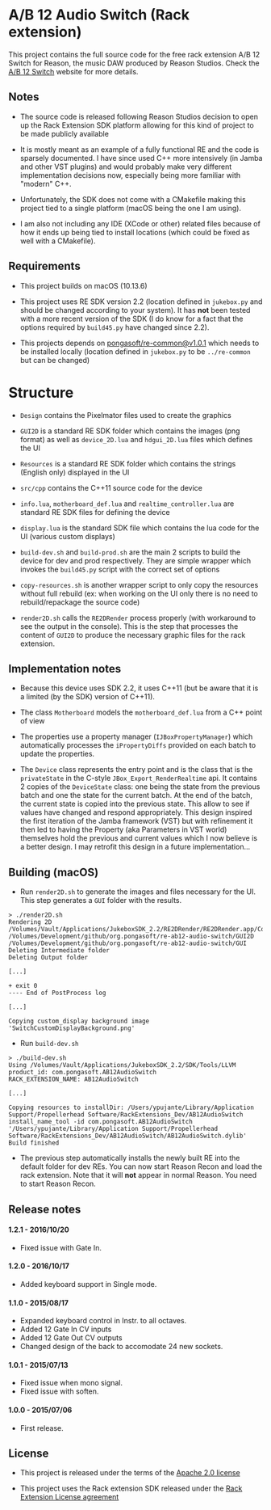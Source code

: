 A/B 12 Audio Switch (Rack extension)
====================================

This project contains the full source code for the free rack extension A/B 12 Switch for Reason, the music DAW produced by Reason Studios. Check the [A/B 12 Switch](https://pongasoft.com/rack-extensions/AB12Switch.html) website for more details.

Notes
-----

* The source code is released following Reason Studios decision to open up the Rack Extension SDK platform allowing for this kind of project to be made publicly available

* It is mostly meant as an example of a fully functional RE and the code is sparsely documented. I have since used C++ more intensively (in Jamba and other VST plugins) and would probably make very different implementation decisions now, especially being more familiar with "modern" C++.

* Unfortunately, the SDK does not come with a CMakefile making this project tied to a single platform (macOS being the one I am using).

* I am also not including any IDE (XCode or other) related files because of how it ends up being tied to install locations (which could be fixed as well with a CMakefile).

Requirements
------------

* This project builds on macOS (10.13.6)

* This project uses RE SDK version 2.2 (location defined in `jukebox.py` and should be changed according to your system). It has **not** been tested with a more recent version of the SDK (I do know for a fact that the options required by `build45.py` have changed since 2.2).

* This projects depends on [pongasoft/re-common@v1.0.1](https://github.com/pongasoft/re-common/tree/v1.0.1) which needs to be installed locally (location defined in `jukebox.py` to be `../re-common` but can be changed)

# Structure

* `Design` contains the Pixelmator files used to create the graphics

* `GUI2D` is a standard RE SDK folder which contains the images (png format) as well as `device_2D.lua` and `hdgui_2D.lua` files which defines the UI

* `Resources` is a standard RE SDK folder which contains the strings (English only) displayed in the UI

* `src/cpp` contains the C++11 source code for the device

* `info.lua`, `motherboard_def.lua` and `realtime_controller.lua` are standard RE SDK files for defining the device

* `display.lua` is the standard SDK file which contains the lua code for the UI (various custom displays)

* `build-dev.sh` and `build-prod.sh` are the main 2 scripts to build the device for dev and prod respectively. They are simple wrapper which invokes the `build45.py` script with the correct set of options

* `copy-resources.sh` is another wrapper script to only copy the resources without full rebuild (ex: when working on the UI only there is no need to rebuild/repackage the source code)

* `render2D.sh` calls the `RE2DRender` process properly (with workaround to see the output in the console). This is the step that processes the content of `GUI2D` to produce the necessary graphic files for the rack extension.

Implementation notes
--------------------

* Because this device uses SDK 2.2, it uses C++11 (but be aware that it is a limited (by the SDK) version of C++11).

* The class `Motherboard` models the `motherboard_def.lua` from a C++ point of view

* The properties use a property manager (`IJBoxPropertyManager`) which automatically processes the `iPropertyDiffs` provided on each batch to update the properties.

* The `Device` class represents the entry point and is the class that is the `privateState` in the C-style `JBox_Export_RenderRealtime` api. It contains 2 copies of the `DeviceState` class: one being the state from the previous batch and one the state for the current batch. At the end of the batch, the current state is copied into the previous state. This allow to see if values have changed and respond appropriately. This design inspired the first iteration of the Jamba framework (VST) but with refinement it then led to having the Property (aka Parameters in VST world) themselves hold the previous and current values which I now believe is a better design. I may retrofit this design in a future implementation...

Building (macOS)
----------------

* Run `render2D.sh` to generate the images and files necessary for the UI. This step generates a `GUI` folder with the results.

```
> ./render2D.sh
Rendering 2D
/Volumes/Vault/Applications/JukeboxSDK_2.2/RE2DRender/RE2DRender.app/Contents/MacOS/RE2DRender /Volumes/Development/github/org.pongasoft/re-ab12-audio-switch/GUI2D /Volumes/Development/github/org.pongasoft/re-ab12-audio-switch/GUI
Deleting Intermediate folder
Deleting Output folder

[...]

+ exit 0
---- End of PostProcess log

[...]

Copying custom_display background image 'SwitchCustomDisplayBackground.png'
```

* Run `build-dev.sh`

```
> ./build-dev.sh
Using /Volumes/Vault/Applications/JukeboxSDK_2.2/SDK/Tools/LLVM
product_id: com.pongasoft.AB12AudioSwitch
RACK_EXTENSION_NAME: AB12AudioSwitch

[...]

Copying resources to installDir: /Users/ypujante/Library/Application Support/Propellerhead Software/RackExtensions_Dev/AB12AudioSwitch
install_name_tool -id com.pongasoft.AB12AudioSwitch '/Users/ypujante/Library/Application Support/Propellerhead Software/RackExtensions_Dev/AB12AudioSwitch/AB12AudioSwitch.dylib'
Build finished
```

* The previous step automatically installs the newly built RE into the default folder for dev REs. You can now start Reason Recon and load the rack extension. Note that it will **not** appear in normal Reason. You need to start Reason Recon.

Release notes
-------------

#### 1.2.1 - 2016/10/20

* Fixed issue with Gate In.

#### 1.2.0 - 2016/10/17

* Added keyboard support in Single mode.

#### 1.1.0 - 2015/08/17

* Expanded keyboard control in Instr. to all octaves.
* Added 12 Gate In CV inputs
* Added 12 Gate Out CV outputs
* Changed design of the back to accomodate 24 new sockets.

#### 1.0.1 - 2015/07/13

* Fixed issue when mono signal.
* Fixed issue with soften.

#### 1.0.0 - 2015/07/06

* First release.


License
-------

- This project is released under the terms of the [Apache 2.0 license](LICENSE.txt)

- This project uses the Rack extension SDK released under the [Rack Extension License agreement](RE_License.txt)
